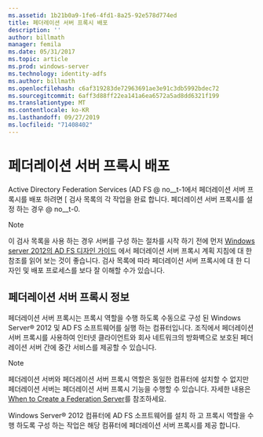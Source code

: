 ```yaml
---
ms.assetid: 1b21b0a9-1fe6-4fd1-8a25-92e578d774ed
title: 페더레이션 서버 프록시 배포
description: ''
author: billmath
manager: femila
ms.date: 05/31/2017
ms.topic: article
ms.prod: windows-server
ms.technology: identity-adfs
ms.author: billmath
ms.openlocfilehash: c6af319283de72963691ae3e91c3db5992bdec72
ms.sourcegitcommit: 6aff3d88ff22ea141a6ea6572a5ad8dd6321f199
ms.translationtype: MT
ms.contentlocale: ko-KR
ms.lasthandoff: 09/27/2019
ms.locfileid: "71408402"
---
```

# <a name="deploying-federation-server-proxies"></a>페더레이션 서버 프록시 배포

Active Directory Federation Services \(AD FS @ no__t-1에서 페더레이션 서버 프록시를 배포 하려면 [ 검사 목록의 각 작업을 완료 합니다. 페더레이션 서버 프록시를 설정 하는 경우 @ no__t-0.  
  
> [!NOTE]  
> 이 검사 목록을 사용 하는 경우 서버를 구성 하는 절차를 시작 하기 전에 먼저 [Windows server 2012의 AD FS 디자인 가이드](https://technet.microsoft.com/library/dd807036.aspx) 에서 페더레이션 서버 프록시 계획 지침에 대 한 참조를 읽어 보는 것이 좋습니다. 검사 목록에 따라 페더레이션 서버 프록시에 대 한 디자인 및 배포 프로세스를 보다 잘 이해할 수가 있습니다.  
  
## <a name="about-federation-server-proxies"></a>페더레이션 서버 프록시 정보  
페더레이션 서버 프록시는 프록시 역할을 수행 하도록 수동으로 구성 된 Windows Server® 2012 및 AD FS 소프트웨어를 실행 하는 컴퓨터입니다. 조직에서 페더레이션 서버 프록시를 사용하여 인터넷 클라이언트와 회사 네트워크의 방화벽으로 보호된 페더레이션 서버 간에 중간 서비스를 제공할 수 있습니다.  
  
> [!NOTE]  
> 페더레이션 서버와 페더레이션 서버 프록시 역할은 동일한 컴퓨터에 설치할 수 없지만 페더레이션 서버는 페더레이션 서버 프록시 기능을 수행할 수 있습니다. 자세한 내용은 [When to Create a Federation Server](https://technet.microsoft.com/library/dd807101.aspx)를 참조하세요.  
  
Windows Server® 2012 컴퓨터에 AD FS 소프트웨어를 설치 하 고 프록시 역할을 수행 하도록 구성 하는 작업은 해당 컴퓨터에 페더레이션 서버 프록시를 제공 합니다.  
  

